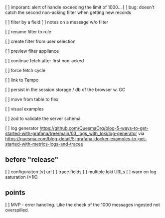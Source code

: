 [ ] imporant: alert of handle exceeding the limit of 1000...
[ ] bug: doesn't catch the second non-acking filter when getting new records

[ ] filter by a field
[ ] notes on a message w/o filter

[ ] rename filter to rule

[ ] create filter from user selection 

[ ] preview filter appliance

[ ] continue fetch after first non-acked

[ ] force fetch cycle

[ ] link to Tempo

[ ] persist in the session storage / db of the browser w. GC

[ ] move from table to flex

[ ] visual examples

[ ] zod to validate the server schema

[ ] log generator 
    https://github.com/QuesmaOrg/blog-5-ways-to-get-started-with-grafana/tree/main/03_logs_with_loki/log-generator 
    via https://quesma.com/blog-detail/5-grafana-docker-examples-to-get-started-with-metrics-logs-and-traces 

## before "release"

[ ] configuraiton 
    [v] url
    [ ] trace fields 
[ ] multiple loki URLs 
[ ] warn on log saturation (>1K)

## points

[ ] MVP - error handling. Like the check of the 1000 messages ingested not overspilled.